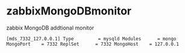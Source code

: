 # zabbixMongoDBmonitor
zabbix MongoDB addtional monitor

`
[mds_7332_127.0.0.1]
Type         = mysqld
Modules      = mongo
MongoPort    = 7332
ReplSet      = 7332
MongoHost    = 127.0.0.1
`
